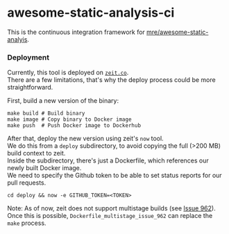 # awesome-static-analysis-ci

This is the continuous integration framework for [mre/awesome-static-analyis](https://github.com/mre/awesome-static-analysis/).

### Deployment

Currently, this tool is deployed on [`zeit.co`](http://zeit.co/).  
There are a few limitations, that's why the deploy process could be more straightforward.  


First, build a new version of the binary:

```
make build # Build binary
make image # Copy binary to Docker image
make push  # Push Docker image to Dockerhub
```

After that, deploy the new version using zeit's `now` tool.  
We do this from a `deploy` subdirectory, to avoid copying the full (>200 MB) build context to zeit.  
Inside the subdirectory, there's just a Dockerfile, which references our newly built Docker image.  
We need to specify the Github token to be able to set status reports for our pull requests.  

```
cd deploy && now -e GITHUB_TOKEN=<TOKEN>
```

Note:
As of now, zeit does not support multistage builds (see [Issue 962](https://github.com/zeit/now-cli/issues/962)).
Once this is possible, `Dockerfile_multistage_issue_962` can replace the `make` process.